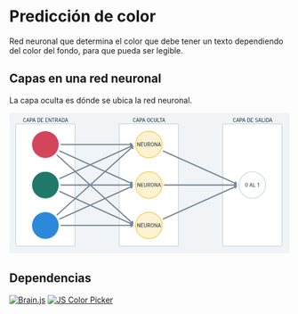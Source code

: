 # Predicción de color
Red neuronal que determina el color que debe tener un texto dependiendo del color del fondo, para que pueda ser legible.

## Capas en una red neuronal
La capa oculta es dónde se ubica la red neuronal.

![Capas red neuronal](./images/esquema-red-neuronal.png "Capas red neuronal")

## Dependencias
[![Brain.js](https://img.shields.io/badge/brain.js-2.0.0_beta_2-green)](https://brain.js.org/) [![JS Color Picker](https://img.shields.io/badge/%20JS%20Color%20Picker-2.4.5-green)](https://jscolor.com/)